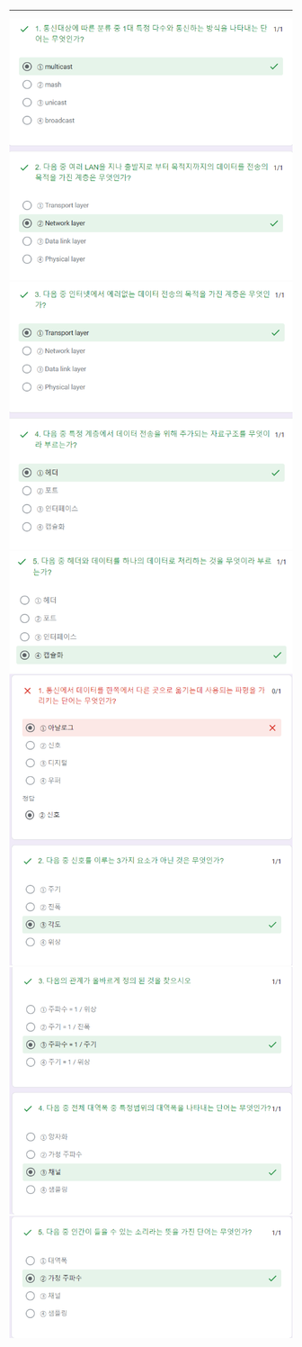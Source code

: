 
---
![](../../../../image/Pasted%20image%2020240911174523.png)
![](../../../../image/Pasted%20image%2020240911174537.png)
![](../../../../image/Pasted%20image%2020240911174556.png)
![](../../../../image/Pasted%20image%2020240923161023.png)![](../../../../image/Pasted%20image%2020240923161043.png)![](../../../../image/Pasted%20image%2020240923161100.png)
